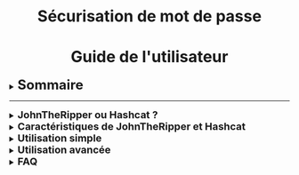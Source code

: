 <div align="center"><h1>Sécurisation de mot de passe</h1></div>
<div align="center"><h1>Guide de l'utilisateur</h1></div>

<details>

<summary><strong><font size="+2">Sommaire</font></strong></summary>

<br>

-  <b><i>JohnTheRipper ou Hashcat ?</i></b>
-  <b><i>Caractéristiques de JohnTheRipper et Hashcat</i></b>
-  <b><i>Utilisation simple</i></b>
-  <b><i>Utilisation avancée</i></b>
-  <b><i>FAQ</i></b>

</details>

<HR>

<details>

<summary><strong><font size="+1">JohnTheRipper ou Hashcat ?</font></strong></summary>

<br>

- [JohnTheRipper](https://github.com/openwall/john) est un outil de "cracking" de mots de passe, prenant en charge de nombreux algorithmes de "hash".
La version "-jumbo" est une amélioration de cet outil, et permet, entre autres, de récupérer le "hash" des fichiers `.zip`

<br>

- [Hashcat](https://github.com/hashcat/hashcat), quand à lui, se définit comme l'utilitaire de récupération de mots de passe "*le plus rapide et le plus avancé du monde*". 
Cependant, contrairement à [JohnTheRipper](https://github.com/openwall/john), il ne posséde pas la fonctionnalité lui permettant de récupérer le "hash" des fichiers `.zip`

<br>

### ***Dans le cadre de notre projet, et des pour des raisons pratiques, nous utiliserons uniquement l'outil [JohnTheRipper](https://github.com/openwall/john) (Version -jumbo).***

<br>

</details>

<details>

<summary><strong><font size="+1">Caractéristiques de JohnTheRipper et Hashcat</font></strong></summary>

<br>

## [**JohnTheRipper**](https://github.com/openwall/john) 

- #### Modes de fonctionnement :

   - **Mode "simple"** : L'outil effectue quelques modifications sur le nom d'utilisateur afin de trouver le mot passe (Par exemple, si l'utilisateur s'appelle `toto`, l'outil essaierait les mots de passe "`ToTo`", "`toto123`", "`ToTo123`', etc ...).
  Ce mode étant le plus rapide à effectuer, le mot de passe qui serait trouvé avec cette méthode serait un mauvais mot de passe.

   - **Mode incrémental** (*Ou attaque "brute force"*): Dans ce mode, l'outil va essayer toutes les combinaisons de caractères possibles jusqu'à trouver le bon mot de passe. Cette technique est techniquement infaillible, bien que la robustesse du mot de passe influe grandement sur le temps de calcul nécessaire à le trouver. 
  Afin d'augmenter la pertincence de l'algorithme, l'outil va implémenter la recherche des caractères par fréquence d'utilisation, pour rechercher en priorité les caractères les plus utilisés statistiquement.

   - **Attaque par dictionnaire** : L'outil essaiera un à un tous les mots contenus dans une liste préalablement chargée (Par défault, la liste `password.lst` fournie contiens plus de 3000 mots), en leur appliquant les mêmes modifications que dans le mode "simple".

<br>

- #### Avantages :
   - [JohnTheRipper](https://github.com/openwall/john) est un outil puissant et polyvalent pour la récupération de mots de passe et l'audit de sécurité informatique.
  Bien qu'il soit principalement utilisé par des professionnels de la sécurité informatique, il peut également être utile pour les utilisateurs individuels qui cherchent à renforcer la sécurité de leurs mots de passe

<br>
<br>

## [Hashcat](https://github.com/hashcat/hashcat)

- #### Modes de fonctionnement :

  - **Attaque par combinateur** : Les mots de passe étant souvent constitués de mots composés, Hashcat va exploiter cette habitude et se servir de la méthode de l'attaque par dictionnaire afin de créer une nouvelle liste, chaque mot sur deux de la liste sera combiné ; L'outil pourra également utiliser les signes de ponctuation et les caractères spéciaux pour créer une liste finale de mots de passe potentiels.

  - **Attaque par masque** : En partant du postulat que beaucoup d'utilisateurs utilisent des mots de passe en adoptant un certain type de séquence (Par exemple, une lettre majuscule suivi de 6 lettres et d'un chiffre à la fin ; "Bananas1"), Haschat va rechercher tous les mots de passe dans ce format. L'attaque par masque exploite donc les habitudes des humains et la façon dont ils conçoivent les mots de passe afin de faciliter l'opération.

<font size="-1">**NB** : [Hashcat](https://github.com/hashcat/hashcat) dispose également des mêmes modes de fonctionnement que [JohnTheRipper](https://github.com/openwall/john).</font> 
<br>
- #### Avantages :
  - Flexibilité : Prise en charge de nombreux formats de "hash".
  - Performance : Considéré comme l'un des outils de "cracking" de mot de passe les plus performants.

</details>

<details>

<summary><strong><font size="+1">Utilisation simple</font></strong></summary>

## "Hack" du mot de passe d'un fichier `.zip` distant

### 1 - Accès aux fichiers de Windows Server depuis Ubuntu

- Se rendre dans `Fichiers`, puis `Autres emplacements`, puis `Connexion à un serveur`, et taper l'adresse suivante :
```bash
ssh://Administrator@172.16.10.10
```

![SSH_Ubuntu_4](Images/SSH%20Ubuntu/SSH_Ubuntu_4.jpg)

Cliquer sur `Se connecter`

<br>

- Un mot de passe sera demandé, il s'agira de celui du compte `Administrator` de Windows Server (Dans notre cas : `Azerty1*`)
  
![SSH_Ubuntu_6](Images/SSH%20Ubuntu/SSH_Ubuntu_6.jpg)

<br>

- L'accès aux fichiers situés sur la machine Windows Server sera effectif

![SSH_Ubuntu_5](Images/SSH%20Ubuntu/SSH_Ubuntu_5.jpg)

<br>

### 2 - Copie du fichier `.zip` sur la machine hôte Ubuntu

- Localiser le fichier `.zip` dans l'arborescence de la machine Windows Server (içi : `Private.zip`)

  ![Ubuntu_ZIP_1](Images/Ubuntu%20ZIP/Ubuntu_ZIP_1.jpg)

<br>

- Le copier, via un simple glisser-déposer par exemple, dans un dossier de la machine hôte Ubuntu (içi : `Dossier personnel`)

![Ubuntu_ZIP_2](Images/Ubuntu%20ZIP/Ubuntu_ZIP_2.jpg)

<br>

- Exécuter le Terminal et lancer la commande :
```bash
zip2john <nom_du_fichier.zip> > <nom_du_fichier_hash.txt>
```
![Ubuntu_ZIP_3](Images/Ubuntu%20ZIP/Ubuntu_ZIP_3.jpg)

<br>

- Le fichier "hash" ayant été crée, et contenant le "hash" du fichier `.zip` précédent, nous allons taper la commande suivante afin de tenter de récupérer le mot de passe :
```bash
john <nom_du_fichier_hash.txt>
```
![Ubuntu_ZIP_4](Images/Ubuntu%20ZIP/Ubuntu_ZIP_4.jpg)

Le mot de passe du fichier `.zip` est indiqué en clair dans le cas où il serait trouvé (içi : `toto123456`)

<br>

- Nous pouvons extraire le contenu de l'archive via un simple clic droit -> `Extraire` , puis en inscrivant le mot de passe (içi : `toto123456`)

![Ubuntu_ZIP_5](Images/Ubuntu%20ZIP/Ubuntu_ZIP_5.jpg)

<br>

- Après extraction, un dossier du nom du fichier `.zip` a été créé, avec le contenu de l'archive à l'intérieur

![Ubuntu_ZIP_6](Images/Ubuntu%20ZIP/Ubuntu_ZIP_6.jpg)

<br>

- Dans notre exemple, le dossier contient un fichier `Info.txt`, que nous pouvons dorénavant ouvrir

![Ubuntu_ZIP_7](Images/Ubuntu%20ZIP/Ubuntu_ZIP_7.jpg)

</details>

<details>

<summary><strong><font size="+1">Utilisation avancée</font></strong></summary>

## "Hack" de la base "SAM" de Windows Server

- Exectuter le Terminal sur Ubuntu et taper la commande suivante :
```bash
ssh Administrator@172.16.10.10
```
![Ubuntu_SAM_3](Images/Ubuntu%20SAM/Ubuntu_SAM_3.jpg)

Un mot de passe sera demandé, il s'agira de celui du compte `Administrator` de Windows Server (içi : `Azerty1*`)

<br>

- Une fois le mot de passe entré et validé, le Terminal sur Ubuntu prendra l'apparence d'un Terminal Windows :

![Ubuntu_SAM_4](Images/Ubuntu%20SAM/Ubuntu_SAM_4.jpg)

<br>

- Exécuter les commandes suivantes :
```cmd
reg.exe save hklm\sam C:\sam
reg.exe save hklm\system C:\system
```
![Ubuntu_SAM_5](Images/Ubuntu%20SAM/Ubuntu_SAM_5.jpg)

<br>

- Deux fichiers, `sam` et `system`, ont été créés à la racine de `C:\` sur la machine distante Windows Server :

![Ubuntu_SAM_1](Images/Ubuntu%20SAM/Ubuntu_SAM_1.jpg)

- Copier ces deux fichiers (via un glisser-déposer par exemple) dans votre dossier personnel de la machine hôte Ubuntu

![Ubuntu_SAM_2](Images/Ubuntu%20SAM/Ubuntu_SAM_2.jpg)

<br>

- Installer l'outil `Impacket` via le Terminal Ubuntu :
```bash
sudo apt install python3-impacket
```
![Ubuntu_SAM_6](Images/Ubuntu%20SAM/Ubuntu_SAM_6.jpg)

<br>

- Exécuter la commande suivante afin de récupérer le hash des deux fichiers précédemment copiés :
```bash
impacket-secretsdump -system system -sam sam local > <nom_du_fichier_hash.txt>
```
![Ubuntu_SAM_7](Images/Ubuntu%20SAM/Ubuntu_SAM_7.jpg)

Un fichier "hash" a été crée (içi : `hashsam.txt`)

<br>

- Ouvrir le fichier "hash" et vérifier qu'il contient des informations sur les comptes distants Windows Server

![Ubuntu_SAM_8](Images/Ubuntu%20SAM/Ubuntu_SAM_8.jpg)

<br>

- Exécuter la commande suivante :
```bash
john --format=NT <nom_du_fichier_hash.txt>
```
![Ubuntu_SAM_9](Images/Ubuntu%20SAM/Ubuntu_SAM_9.jpg)

Dans notre exemple, le mot de passe du compte local `Test` a été trouvé, il s'agit de `toto123456!`


</details>

<details>

<summary><strong><font size="+1">FAQ</font></strong></summary>

<br>

 - ***Q : Qu'est ce que le "hash"*** ?

   *R : La fonction de hachage (En anglais : [hash](https://fr.wikipedia.org/wiki/Fonction_de_hachage)) est une fonction cryptographique formée d'une unique châine de caractères destinée à coder des données (Par exemple : des mots de passe), servant ainsi à garantir l'authenticité de ces dernières.*

<br>

- ***Q : Qu'est ce que le "cracking"*** ?

  *R : le cassage de mot de passe (En anglais : [password cracking](https://fr.wikipedia.org/wiki/Cassage_de_mot_de_passe)) est le processus de récupération de mots de passe à partir de données stockées ou transmises par un système informatique*.

<br>

- ***Q : Où sont stockés les mot de passe "crackés" ?***

  *R : Les mots de passe "crackés" sont stockés dans un fichier caché, vous pouvez accéder au contenu de ce fichier via cette commande :*
    ```bash
    cat /home/wilder/snap/john-the-ripper/610/.john/john.pot
    ```

<br>

- ***Q : Malgré plusieurs minutes/heures, John The Ripper ne trouve pas le mot de passe, comment faire ?***

  *R : Comme expliqué en introduction de ce README, John The Ripper utilise différents types d'attaques afin de réussi à trouver un mot de passe ; Cependant, les mots de passe complexes (Par exemple : Avec des caractères spéciaux) réprésentent une vraie difficulté dans le cadre d'une attaque de mots de passe par dictionnaire.*

   - *Cependant, vous pouvez ajouter une "wordlist" (La "wordlist" [RockYou](https://github.com/brannondorsey/naive-hashcat/releases/download/data/rockyou.txt) étant la plus connue) à John The Ripper, ce qui lui permettra d'étoffer sa base de mots de passe potentiels.*

   - *Il faudra ajouter le paramètre `--wordlist=<nom_de_la_wordlist.txt>` à la commande :*

   ```bash
    john --wordlist=<nom_de_la_wordlist.txt> <fichier_hash.txt>
    ```
   
</details>
